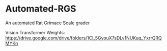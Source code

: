 # Automated-RGS
An automated Rat Grimace Scale grader


Vision Transformer Weights:
https://drive.google.com/drive/folders/1Cl_5GyouX7sDLv1NUKuq_YxrrQRQMYKn
